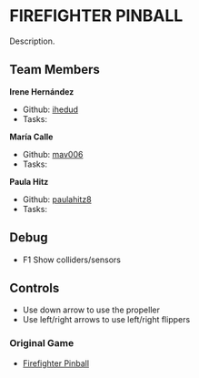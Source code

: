 # FIREFIGHTER PINBALL
 
Description.

## Team Members

**Irene Hernández**
* Github: [ihedud](https://github.com/ihedud)
* Tasks:

**María Calle**
* Github: [mav006](https://github.com/mav006)
* Tasks:

**Paula Hitz**
* Github: [paulahitz8](https://github.com/paulahitz8)
* Tasks:

## Debug

- F1 Show colliders/sensors

## Controls

- Use down arrow to use the propeller
- Use left/right arrows to use left/right flippers

### Original Game

- [Firefighter Pinball](https://www.classicgame.com/game/Firefighter+Pinball)
